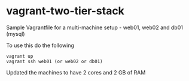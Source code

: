 # vagrant-two-tier-stack

Sample Vagrantfile for a multi-machine setup - web01, web02 and db01 (mysql)

To use this do the following

```
vagrant up
vagrant ssh web01 (or web02 or db01)
```

Updated the machines to have 2 cores and 2 GB of RAM